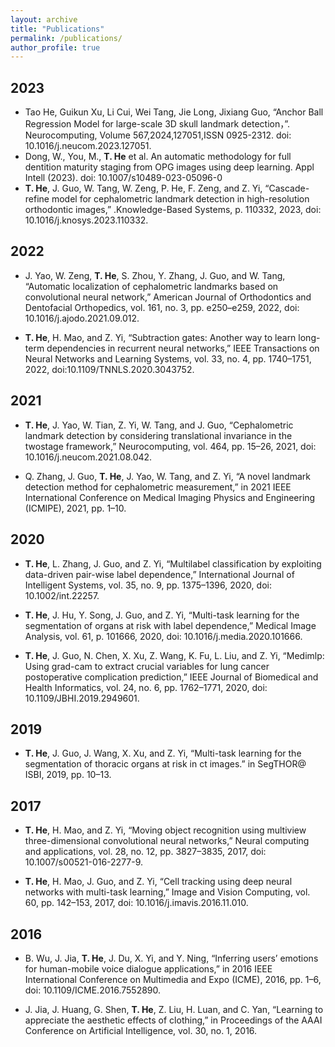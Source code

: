 ```yaml
---
layout: archive
title: "Publications"
permalink: /publications/
author_profile: true
---
```

## 2023
- Tao He, Guikun Xu, Li Cui, Wei Tang, Jie Long, Jixiang Guo, “Anchor Ball Regression Model for large-scale 3D skull landmark detection，”. Neurocomputing, Volume 567,2024,127051,ISSN 0925-2312. doi: 10.1016/j.neucom.2023.127051.
- Dong, W., You, M., **T. He** et al. An automatic methodology for full dentition maturity staging from OPG images using deep learning. Appl Intell (2023). doi: 10.1007/s10489-023-05096-0
- **T. He**, J. Guo, W. Tang, W. Zeng, P. He, F. Zeng, and Z. Yi, “Cascade-refine model for cephalometric landmark detection in high-resolution orthodontic images,” .Knowledge-Based Systems, p. 110332, 2023, doi: 10.1016/j.knosys.2023.110332.

## 2022
- J. Yao, W. Zeng, **T. He**, S. Zhou, Y. Zhang, J. Guo, and W. Tang, “Automatic localization of cephalometric landmarks based on convolutional neural network,” American Journal of Orthodontics and Dentofacial Orthopedics, vol. 161, no. 3, pp. e250–e259, 2022, doi: 10.1016/j.ajodo.2021.09.012.

- **T. He**, H. Mao, and Z. Yi, “Subtraction gates: Another way to learn long-term dependencies in recurrent neural networks,” IEEE Transactions on Neural Networks and Learning Systems, vol. 33, no. 4, pp. 1740–1751, 2022, doi:10.1109/TNNLS.2020.3043752.

## 2021
- **T. He**, J. Yao, W. Tian, Z. Yi, W. Tang, and J. Guo, “Cephalometric landmark detection by considering translational invariance in the twostage framework,” Neurocomputing, vol. 464, pp. 15–26, 2021, doi: 10.1016/j.neucom.2021.08.042.

- Q. Zhang, J. Guo, **T. He**, J. Yao, W. Tang, and Z. Yi, “A novel landmark detection method for cephalometric measurement,” in 2021 IEEE International Conference on Medical Imaging Physics and Engineering (ICMIPE), 2021, pp. 1–10.

## 2020
- **T. He**, L. Zhang, J. Guo, and Z. Yi, “Multilabel classification by exploiting data-driven pair-wise label dependence,” International Journal of Intelligent Systems, vol. 35, no. 9, pp. 1375–1396, 2020, doi: 10.1002/int.22257.

- **T. He**, J. Hu, Y. Song, J. Guo, and Z. Yi, “Multi-task learning for the segmentation of organs at risk with label dependence,” Medical Image Analysis, vol. 61, p. 101666, 2020, doi: 10.1016/j.media.2020.101666.

- **T. He**, J. Guo, N. Chen, X. Xu, Z. Wang, K. Fu, L. Liu, and Z. Yi, “Medimlp: Using grad-cam to extract crucial variables for lung cancer postoperative complication prediction,” IEEE Journal of Biomedical and Health Informatics, vol. 24, no. 6, pp. 1762–1771, 2020, doi: 10.1109/JBHI.2019.2949601.

## 2019
- **T. He**, J. Guo, J. Wang, X. Xu, and Z. Yi, “Multi-task learning for the segmentation of thoracic organs at risk in ct images.” in SegTHOR@ ISBI, 2019, pp. 10–13.

## 2017
- **T. He**, H. Mao, and Z. Yi, “Moving object recognition using multiview three-dimensional convolutional neural networks,” Neural computing and applications, vol. 28, no. 12, pp. 3827–3835, 2017, doi: 10.1007/s00521-016-2277-9.

- **T. He**, H. Mao, J. Guo, and Z. Yi, “Cell tracking using deep neural networks with multi-task learning,” Image and Vision Computing, vol. 60, pp. 142–153, 2017, doi: 10.1016/j.imavis.2016.11.010.

## 2016
- B. Wu, J. Jia, **T. He**, J. Du, X. Yi, and Y. Ning, “Inferring users’ emotions for human-mobile voice dialogue applications,” in 2016 IEEE International Conference on Multimedia and Expo (ICME), 2016, pp. 1–6, doi: 10.1109/ICME.2016.7552890.

- J. Jia, J. Huang, G. Shen, **T. He**, Z. Liu, H. Luan, and C. Yan, “Learning to appreciate the aesthetic effects of clothing,” in Proceedings of the AAAI Conference on Artificial Intelligence, vol. 30, no. 1, 2016.
